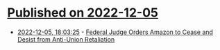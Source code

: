 # [Published on 2022-12-05](index.md)

* [2022-12-05, 18:03:25](https://news.ycombinator.com/item?id=33869187) - [Federal Judge Orders Amazon to Cease and Desist from Anti-Union Retaliation](https://labor411.org/411-blog/federal-judge-orders-amazon-to-cease-and-desist-from-anti-union-retaliation/)
